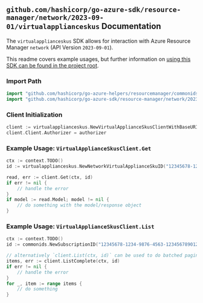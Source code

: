 
## `github.com/hashicorp/go-azure-sdk/resource-manager/network/2023-09-01/virtualapplianceskus` Documentation

The `virtualapplianceskus` SDK allows for interaction with Azure Resource Manager `network` (API Version `2023-09-01`).

This readme covers example usages, but further information on [using this SDK can be found in the project root](https://github.com/hashicorp/go-azure-sdk/tree/main/docs).

### Import Path

```go
import "github.com/hashicorp/go-azure-helpers/resourcemanager/commonids"
import "github.com/hashicorp/go-azure-sdk/resource-manager/network/2023-09-01/virtualapplianceskus"
```


### Client Initialization

```go
client := virtualapplianceskus.NewVirtualApplianceSkusClientWithBaseURI("https://management.azure.com")
client.Client.Authorizer = authorizer
```


### Example Usage: `VirtualApplianceSkusClient.Get`

```go
ctx := context.TODO()
id := virtualapplianceskus.NewNetworkVirtualApplianceSkuID("12345678-1234-9876-4563-123456789012", "networkVirtualApplianceSkuValue")

read, err := client.Get(ctx, id)
if err != nil {
	// handle the error
}
if model := read.Model; model != nil {
	// do something with the model/response object
}
```


### Example Usage: `VirtualApplianceSkusClient.List`

```go
ctx := context.TODO()
id := commonids.NewSubscriptionID("12345678-1234-9876-4563-123456789012")

// alternatively `client.List(ctx, id)` can be used to do batched pagination
items, err := client.ListComplete(ctx, id)
if err != nil {
	// handle the error
}
for _, item := range items {
	// do something
}
```
